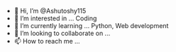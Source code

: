 - 👋 Hi, I’m @Ashutoshy115
- 👀 I’m interested in ... Coding
- 🌱 I’m currently learning ... Python, Web development
- 💞️ I’m looking to collaborate on ...
- 📫 How to reach me ...

<!---
Ashutoshy115/Ashutoshy115 is a ✨ special ✨ repository because its `README.md` (this file) appears on your GitHub profile.
You can click the Preview link to take a look at your changes.
--->
